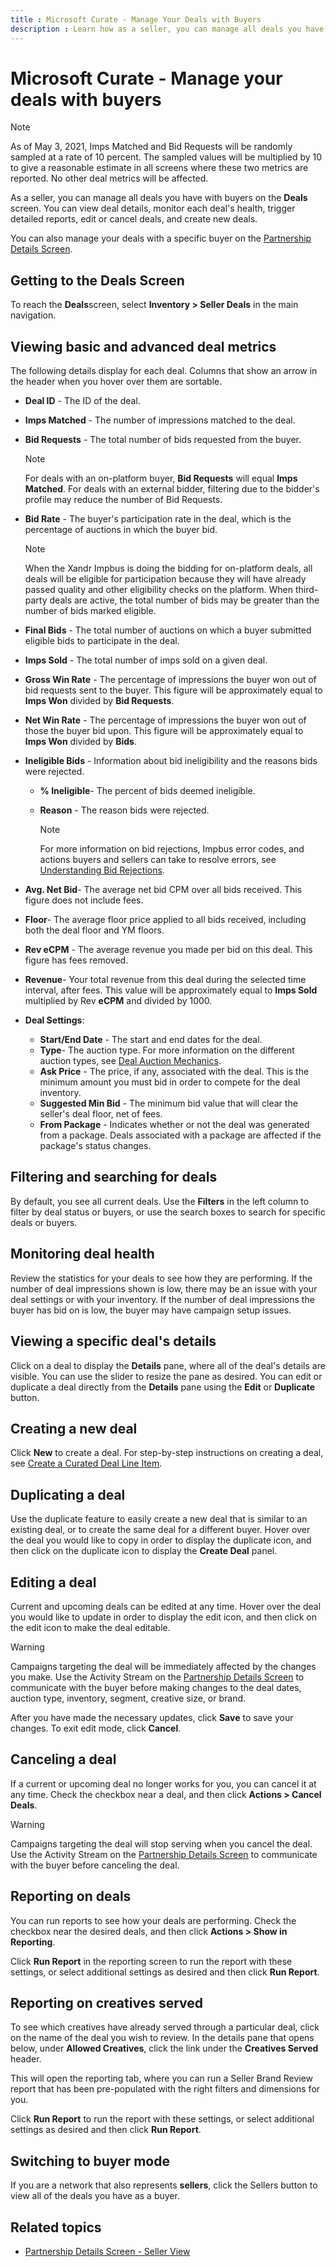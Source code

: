 ```yaml
---
title : Microsoft Curate - Manage Your Deals with Buyers
description : Learn how as a seller, you can manage all deals you have with buyers on the Deals screen.
---
```



# Microsoft Curate - Manage your deals with buyers

> [!NOTE]
> As of May 3, 2021, Imps Matched and Bid Requests will be randomly sampled at a rate of 10 percent. The sampled values will be multiplied by 10 to give a reasonable estimate in all screens where these two metrics are reported. No other deal metrics will be affected.

As a seller, you can manage all deals you have with buyers on the
**Deals** screen. You can view deal
details, monitor each deal's health, trigger detailed reports, edit or
cancel deals, and create new deals.

You can also manage your deals with a specific buyer on the [Partnership Details Screen](partnership-details-screen-buyer-view.md).

## Getting to the Deals Screen

To reach the **Deals**screen, select **Inventory \>  Seller Deals** in the main navigation.

## Viewing basic and advanced deal metrics

The following details display for each deal. Columns that show an arrow
in the header when you hover over them are sortable.

- **Deal ID** - The ID of the deal.
- **Imps Matched** - The number of
  impressions matched to the deal.
- **Bid Requests** - The total number of
  bids requested from the buyer.
  
  > [!NOTE]
  > For deals with an on-platform buyer, **Bid Requests** will equal **Imps Matched**. For deals with an external bidder, filtering due to the bidder's profile may reduce the number of Bid Requests.

- **Bid Rate** - The buyer's participation
  rate in the deal, which is the percentage of auctions in which the
  buyer bid.

  > [!NOTE]
  >  When the Xandr Impbus is doing the bidding for on-platform deals, all deals will be eligible for participation because they will have already passed quality and other eligibility checks on the platform. When third-party deals are active, the total number of bids may be greater than the number of bids marked eligible.

- **Final Bids** - The total number of
  auctions on which a buyer submitted eligible bids to participate in
  the deal.
- **Imps Sold** - The total number of imps
  sold on a given deal.
- **Gross Win Rate** - The percentage of
  impressions the buyer won out of bid requests sent to the buyer. This
  figure will be approximately equal to **Imps
  Won** divided by **Bid Requests**.
- **Net Win Rate** - The percentage of
  impressions the buyer won out of those the buyer bid upon. This figure
  will be approximately equal to **Imps
  Won** divided by **Bids**.
- **Ineligible Bids** - Information about
  bid ineligibility and the reasons bids were rejected.
  - **% Ineligible**- The percent of bids
    deemed ineligible.
  - **Reason** - The reason bids were
    rejected.

    > [!NOTE]
    > For more information on bid rejections, Impbus error codes, and  actions buyers and sellers can take to resolve errors, see [Understanding Bid Rejections](understanding-bid-rejections.md).

- **Avg. Net Bid**- The average net bid
  CPM over all bids received. This figure does not include fees.
- **Floor**- The average floor price
  applied to all bids received, including both the deal floor and YM
  floors.
- **Rev eCPM** - The average revenue you
  made per bid on this deal. This figure has fees removed.
- **Revenue**- Your total revenue from
  this deal during the selected time interval, after fees. This value
  will be approximately equal to **Imps
  Sold** multiplied by Rev **eCPM**
  and divided by 1000.
- **Deal Settings**:
  - **Start/End Date** - The start and end
    dates for the deal.
  - **Type**- The auction type. For more
    information on the different auction types, see [Deal Auction Mechanics](deal-auction-mechanics.md).
  - **Ask Price** - The price, if any,
    associated with the deal. This is the minimum amount you must bid in
    order to compete for the deal inventory.
  - **Suggested Min Bid** - The minimum
    bid value that will clear the seller's deal floor, net of fees.
  - **From Package** - Indicates whether
    or not the deal was generated from a package. Deals associated with
    a package are affected if the package's status changes.

## Filtering and searching for deals

By default, you see all current deals. Use the
**Filters** in the left column to filter
by deal status or buyers, or use the search boxes to search for specific
deals or buyers.

## Monitoring deal health

Review the statistics for your deals to see how they are performing. If
the number of deal impressions shown is low, there may be an issue with
your deal settings or with your inventory. If the number of deal
impressions the buyer has bid on is low, the buyer may have campaign
setup issues.

## Viewing a specific deal's details

Click on a deal to display the
**Details** pane, where all of the
deal's details are visible. You can use the slider to resize the pane as
desired. You can edit or duplicate a deal directly from the
**Details** pane using the
**Edit** or
**Duplicate** button.

## Creating a new deal

Click **New** to create a deal. For
step-by-step instructions on creating a deal, see [Create a
Curated Deal Line Item](create-a-curated-deal-line-item.md).

## Duplicating a deal

Use the duplicate feature to easily create a new deal that is similar to
an existing deal, or to create the same deal for a different buyer.
Hover over the deal you would like to copy in order to display the
duplicate icon, and then click on the duplicate icon to display the
**Create Deal** panel.

## Editing a deal

Current and upcoming deals can be edited at any time. Hover over the
deal you would like to update in order to display the edit icon, and
then click on the edit icon to make the deal editable.

> [!WARNING]
> Campaigns targeting the deal will be immediately affected by the changes you make. Use the Activity Stream on the [Partnership Details Screen](partnership-details-screen-buyer-view.md) to communicate with the buyer before making changes to the deal dates, auction type, inventory, segment, creative size, or brand.

After you have made the necessary updates, click
**Save** to save your changes. To exit
edit mode, click **Cancel**.

## Canceling a deal

If a current or upcoming deal no longer works for you, you can cancel it
at any time. Check the checkbox near a deal, and then click
**Actions \>  Cancel Deals**.

> [!WARNING]
> Campaigns targeting the deal will stop serving when you cancel the deal. Use the Activity Stream on the  [Partnership Details Screen](partnership-details-screen-buyer-view.md) to communicate with the buyer before canceling the deal.

## Reporting on deals

You can run reports to see how your deals are performing. Check the
checkbox near the desired deals, and then click
**Actions
\>  Show in Reporting**.

Click **Run Report** in the reporting
screen to run the report with these settings, or select additional
settings as desired and then click **Run
Report**.

## Reporting on creatives served

To see which creatives have already served through a particular deal,
click on the name of the deal you wish to review. In the details pane
that opens below, under **Allowed
Creatives**, click the link under the
**Creatives Served** header.

This will open the reporting tab, where you can run a Seller Brand
Review report that has been pre-populated with the right filters and
dimensions for you.

Click **Run Report** to run the report
with these settings, or select additional settings as desired and then
click **Run Report**.

## Switching to buyer mode

If you are a network that also represents **sellers**, click the
Sellers button to view all of the
deals you have as a buyer.

## Related topics

- [Partnership Details Screen - Seller View](partnership-details-screen-seller-view.md)

